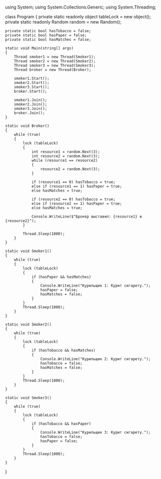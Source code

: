 using System;
using System.Collections.Generic;
using System.Threading;

class Program
{
    private static readonly object tableLock = new object();
    private static readonly Random random = new Random();

    private static bool hasTobacco = false;
    private static bool hasPaper = false;
    private static bool hasMatches = false;

    static void Main(string[] args)
    {
        Thread smoker1 = new Thread(Smoker1);
        Thread smoker2 = new Thread(Smoker2);
        Thread smoker3 = new Thread(Smoker3);
        Thread broker = new Thread(Broker);

        smoker1.Start();
        smoker2.Start();
        smoker3.Start();
        broker.Start();

        smoker1.Join();
        smoker2.Join();
        smoker3.Join();
        broker.Join();
    }

    static void Broker()
    {
        while (true)
        {
            lock (tableLock)
            {
                int resource1 = random.Next(3);
                int resource2 = random.Next(3);
                while (resource1 == resource2) 
                {
                    resource2 = random.Next(3);
                }

                if (resource1 == 0) hasTobacco = true; 
                else if (resource1 == 1) hasPaper = true;
                else hasMatches = true; 

                if (resource2 == 0) hasTobacco = true; 
                else if (resource2 == 1) hasPaper = true; 
                else hasMatches = true; 

                Console.WriteLine($"Брокер выставил: {resource1} и {resource2}");
            }

            Thread.Sleep(1000);
        }
    }

    static void Smoker1() 
    {
        while (true)
        {
            lock (tableLock)
            {
                if (hasPaper && hasMatches)
                {
                    Console.WriteLine("Курильщик 1: Курит сигарету.");
                    hasPaper = false;
                    hasMatches = false;
                }
            }
            Thread.Sleep(1000);
        }
    }

    static void Smoker2() 
    {
        while (true)
        {
            lock (tableLock)
            {
                if (hasTobacco && hasMatches)
                {
                    Console.WriteLine("Курильщик 2: Курит сигарету.");
                    hasTobacco = false;
                    hasMatches = false;
                }
            }
            Thread.Sleep(1000); 
        }
    }

    static void Smoker3() 
    {
        while (true)
        {
            lock (tableLock)
            {
                if (hasTobacco && hasPaper)
                {
                    Console.WriteLine("Курильщик 3: Курит сигарету.");
                    hasTobacco = false;
                    hasPaper = false;
                }
            }
            Thread.Sleep(1000); 
        }
    }
}
